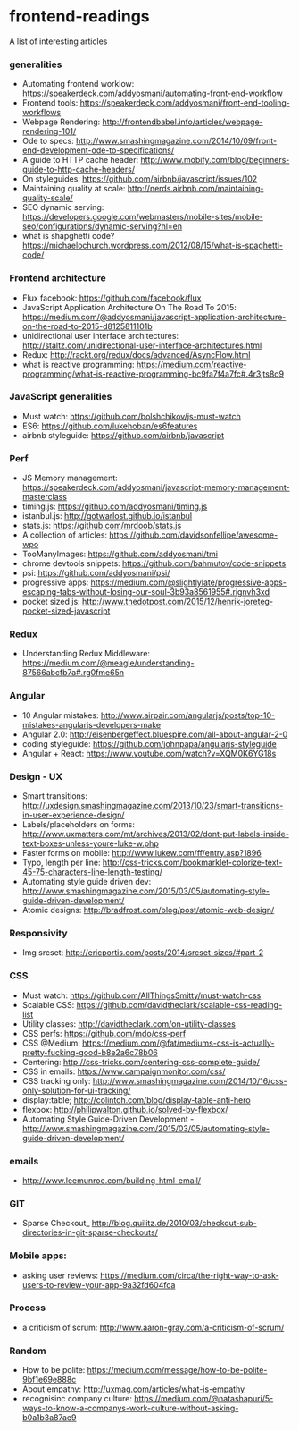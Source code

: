 frontend-readings
=================

A list of interesting articles


### generalities

- Automating frontend worklow: https://speakerdeck.com/addyosmani/automating-front-end-workflow
- Frontend tools: https://speakerdeck.com/addyosmani/front-end-tooling-workflows
- Webpage Rendering: http://frontendbabel.info/articles/webpage-rendering-101/
- Ode to specs: http://www.smashingmagazine.com/2014/10/09/front-end-development-ode-to-specifications/
- A guide to HTTP cache header: http://www.mobify.com/blog/beginners-guide-to-http-cache-headers/
- On styleguides: https://github.com/airbnb/javascript/issues/102
- Maintaining quality at scale: http://nerds.airbnb.com/maintaining-quality-scale/
- SEO dynamic serving: https://developers.google.com/webmasters/mobile-sites/mobile-seo/configurations/dynamic-serving?hl=en
- what is shapghetti code? https://michaelochurch.wordpress.com/2012/08/15/what-is-spaghetti-code/

### Frontend architecture
- Flux facebook: https://github.com/facebook/flux
- JavaScript Application Architecture On The Road To 2015: https://medium.com/@addyosmani/javascript-application-architecture-on-the-road-to-2015-d8125811101b
- unidirectional user interface architectures: http://staltz.com/unidirectional-user-interface-architectures.html
- Redux: http://rackt.org/redux/docs/advanced/AsyncFlow.html
- what is reactive programming: https://medium.com/reactive-programming/what-is-reactive-programming-bc9fa7f4a7fc#.4r3jts8o9
 
### JavaScript generalities
- Must watch: https://github.com/bolshchikov/js-must-watch
- ES6: https://github.com/lukehoban/es6features
- airbnb styleguide: https://github.com/airbnb/javascript

### Perf
- JS Memory management: https://speakerdeck.com/addyosmani/javascript-memory-management-masterclass
- timing.js: https://github.com/addyosmani/timing.js
- istanbul.js: http://gotwarlost.github.io/istanbul
- stats.js: https://github.com/mrdoob/stats.js
- A collection of articles: https://github.com/davidsonfellipe/awesome-wpo
- TooManyImages: https://github.com/addyosmani/tmi
- chrome devtools snippets: https://github.com/bahmutov/code-snippets
- psi: https://github.com/addyosmani/psi/
- progressive apps: https://medium.com/@slightlylate/progressive-apps-escaping-tabs-without-losing-our-soul-3b93a8561955#.rignvh3xd
- pocket sized js: http://www.thedotpost.com/2015/12/henrik-joreteg-pocket-sized-javascript

### Redux
- Understanding Redux Middleware: https://medium.com/@meagle/understanding-87566abcfb7a#.rg0fme65n
 
### Angular
- 10 Angular mistakes: http://www.airpair.com/angularjs/posts/top-10-mistakes-angularjs-developers-make
- Angular 2.0: http://eisenbergeffect.bluespire.com/all-about-angular-2-0
- coding styleguide: https://github.com/johnpapa/angularjs-styleguide
- Angular + React: https://www.youtube.com/watch?v=XQM0K6YG18s

### Design - UX

- Smart transitions: http://uxdesign.smashingmagazine.com/2013/10/23/smart-transitions-in-user-experience-design/
- Labels/placeholders on forms: http://www.uxmatters.com/mt/archives/2013/02/dont-put-labels-inside-text-boxes-unless-youre-luke-w.php
- Faster forms on mobile: http://www.lukew.com/ff/entry.asp?1896
- Typo, length per line: http://css-tricks.com/bookmarklet-colorize-text-45-75-characters-line-length-testing/
- Automating style guide driven dev: http://www.smashingmagazine.com/2015/03/05/automating-style-guide-driven-development/
- Atomic designs: http://bradfrost.com/blog/post/atomic-web-design/

### Responsivity
- Img srcset: http://ericportis.com/posts/2014/srcset-sizes/#part-2

### CSS

- Must watch: https://github.com/AllThingsSmitty/must-watch-css
- Scalable CSS: https://github.com/davidtheclark/scalable-css-reading-list
- Utility classes: http://davidtheclark.com/on-utility-classes
- CSS perfs: https://github.com/mdo/css-perf
- CSS @Medium: https://medium.com/@fat/mediums-css-is-actually-pretty-fucking-good-b8e2a6c78b06
- Centering: http://css-tricks.com/centering-css-complete-guide/
- CSS in emails: https://www.campaignmonitor.com/css/
- CSS tracking only: http://www.smashingmagazine.com/2014/10/16/css-only-solution-for-ui-tracking/
- display:table; http://colintoh.com/blog/display-table-anti-hero
- flexbox: http://philipwalton.github.io/solved-by-flexbox/
- Automating Style Guide-Driven Development - http://www.smashingmagazine.com/2015/03/05/automating-style-guide-driven-development/

### emails
- http://www.leemunroe.com/building-html-email/
### GIT
- Sparse Checkout_ http://blog.quilitz.de/2010/03/checkout-sub-directories-in-git-sparse-checkouts/

### Mobile apps:
- asking user reviews: https://medium.com/circa/the-right-way-to-ask-users-to-review-your-app-9a32fd604fca

### Process
- a criticism of scrum: http://www.aaron-gray.com/a-criticism-of-scrum/

### Random
- How to be polite: https://medium.com/message/how-to-be-polite-9bf1e69e888c
- About empathy: http://uxmag.com/articles/what-is-empathy
- recognisinc company culture: https://medium.com/@natashapuri/5-ways-to-know-a-companys-work-culture-without-asking-b0a1b3a87ae9
